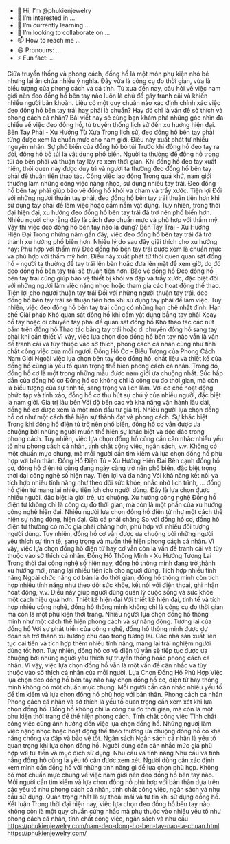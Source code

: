 - 👋 Hi, I’m @phukienjewelry
- 👀 I’m interested in ...
- 🌱 I’m currently learning ...
- 💞️ I’m looking to collaborate on ...
- 📫 How to reach me ...
- 😄 Pronouns: ...
- ⚡ Fun fact: ...

<!---
phukienjewelry/phukienjewelry is a ✨ special ✨ repository because its `README.md` (this file) appears on your GitHub profile.
You can click the Preview link to take a look at your changes.
--->
Giữa truyền thống và phong cách, đồng hồ là một món phụ kiện nhỏ bé nhưng lại ẩn chứa nhiều ý nghĩa. Đây vừa là công cụ đo thời gian, vừa là biểu tượng của phong cách và cá tính. Từ xưa đến nay, câu hỏi về việc nam giới nên đeo đồng hồ bên tay nào luôn là chủ đề gây tranh cãi và khiến nhiều người băn khoăn. Liệu có một quy chuẩn nào xác định chính xác việc đeo đồng hồ bên tay trái hay phải là chuẩn? Hay đó chỉ là vấn đề sở thích và phong cách cá nhân? Bài viết này sẽ cùng bạn khám phá những góc nhìn đa chiều về việc đeo đồng hồ, từ truyền thống lịch sử đến xu hướng hiện đại.
Bên Tay Phải - Xu Hướng Từ Xưa
Trong lịch sử, đeo đồng hồ bên tay phải từng được xem là chuẩn mực cho nam giới. Điều này xuất phát từ nhiều nguyên nhân:
Sự phổ biến của đồng hồ bỏ túi
Trước khi đồng hồ đeo tay ra đời, đồng hồ bỏ túi là vật dụng phổ biến. Người ta thường để đồng hồ trong túi áo bên phải và thuận tay lấy ra xem thời gian. Khi đồng hồ đeo tay xuất hiện, thói quen này được duy trì và người ta thường đeo đồng hồ bên tay phải để thuận tiện thao tác.
Công việc lao động
Trong quá khứ, nam giới thường làm những công việc nặng nhọc, sử dụng nhiều tay trái. Đeo đồng hồ bên tay phải giúp bảo vệ đồng hồ khỏi va chạm và trầy xước.
Tiện lợi
Đối với những người thuận tay phải, đeo đồng hồ bên tay trái thuận tiện hơn khi sử dụng tay phải để làm việc hoặc cầm nắm vật dụng.
Tuy nhiên, trong thời đại hiện đại, xu hướng đeo đồng hồ bên tay trái đã trở nên phổ biến hơn. Nhiều người cho rằng đây là cách đeo chuẩn mực và phù hợp với thẩm mỹ. Vậy thì việc đeo đồng hồ bên tay nào là đúng?
Bên Tay Trái - Xu Hướng Hiện Đại
Trong những năm gần đây, việc đeo đồng hồ bên tay trái đã trở thành xu hướng phổ biến hơn. Nhiều lý do sau đây giải thích cho xu hướng này:
Phù hợp với thẩm mỹ
Đeo đồng hồ bên tay trái được xem là chuẩn mực và phù hợp với thẩm mỹ hơn. Điều này xuất phát từ thói quen quan sát đồng hồ - người ta thường để tay trái lên bàn hoặc đưa lên mặt để xem giờ, do đó đeo đồng hồ bên tay trái sẽ thuận tiện hơn.
Bảo vệ đồng hồ
Đeo đồng hồ bên tay trái cũng giúp bảo vệ thiết bị khỏi va đập và trầy xước, đặc biệt đối với những người làm việc nặng nhọc hoặc tham gia các hoạt động thể thao.
Tiện lợi cho người thuận tay trái
Đối với những người thuận tay trái, đeo đồng hồ bên tay trái sẽ thuận tiện hơn khi sử dụng tay phải để làm việc.
Tuy nhiên, việc đeo đồng hồ bên tay trái cũng có những hạn chế nhất định:
Hạn chế	Giải pháp
Khó quan sát đồng hồ khi cầm vật dụng bằng tay phải	Xoay cổ tay hoặc di chuyển tay phải để quan sát đồng hồ
Khó thao tác các nút bấm trên đồng hồ	Thao tác bằng tay trái hoặc di chuyển đồng hồ sang tay phải khi cần thiết
Vì vậy, việc lựa chọn đeo đồng hồ bên tay nào vẫn là vấn đề tranh cãi và tùy thuộc vào sở thích, phong cách cá nhân cũng như tính chất công việc của mỗi người.
Đồng Hồ Cơ - Biểu Tượng của Phong Cách Nam Giới
Ngoài việc lựa chọn bên tay đeo đồng hồ, chất liệu và thiết kế của đồng hồ cũng là yếu tố quan trọng thể hiện phong cách cá nhân. Trong đó, đồng hồ cơ là một trong những mẫu được nam giới ưa chuộng nhất.
Sức hấp dẫn của đồng hồ cơ
Đồng hồ cơ không chỉ là công cụ đo thời gian, mà còn là biểu tượng của sự tinh tế, sang trọng và lịch lãm. Với cơ chế hoạt động phức tạp và tinh xảo, đồng hồ cơ thu hút sự chú ý của nhiều người, đặc biệt là nam giới.
Giá trị lâu bền
Với độ bền cao và khả năng vận hành lâu dài, đồng hồ cơ được xem là một món đầu tư giá trị. Nhiều người lựa chọn đồng hồ cơ như một cách thể hiện sự thành đạt và phong cách.
Sự khác biệt
Trong khi đồng hồ điện tử trở nên phổ biến, đồng hồ cơ vẫn được ưa chuộng bởi những người muốn thể hiện sự khác biệt và độc đáo trong phong cách.
Tuy nhiên, việc lựa chọn đồng hồ cũng cần cân nhắc nhiều yếu tố như phong cách cá nhân, tính chất công việc, ngân sách, v.v. Không có một chuẩn mực chung, mà mỗi người cần tìm kiếm và lựa chọn đồng hồ phù hợp với bản thân.
Đồng Hồ Điện Tử - Xu Hướng Hiện Đại
Bên cạnh đồng hồ cơ, đồng hồ điện tử cũng đang ngày càng trở nên phổ biến, đặc biệt trong thời đại công nghệ số hiện nay.
Tiện lợi và đa năng
Với khả năng kết nối và tích hợp nhiều tính năng như theo dõi sức khỏe, nhắc nhở lịch trình, ... đồng hồ điện tử mang lại nhiều tiện ích cho người dùng. Đây là lựa chọn được nhiều người, đặc biệt là giới trẻ, ưa chuộng.
Xu hướng công nghệ
Đồng hồ điện tử không chỉ là công cụ đo thời gian, mà còn là một phần của xu hướng công nghệ hiện đại. Nhiều người lựa chọn đồng hồ điện tử như một cách thể hiện sự năng động, hiện đại.
Giá cả phải chăng
So với đồng hồ cơ, đồng hồ điện tử thường có mức giá phải chăng hơn, phù hợp với nhiều đối tượng người dùng.
Tuy nhiên, đồng hồ cơ vẫn được ưa chuộng bởi những người yêu thích sự tinh tế, sang trọng và muốn thể hiện phong cách cá nhân. Vì vậy, việc lựa chọn đồng hồ điện tử hay cơ vẫn còn là vấn đề tranh cãi và tùy thuộc vào sở thích cá nhân.
Đồng Hồ Thông Minh - Xu Hướng Tương Lai
Trong thời đại công nghệ số hiện nay, đồng hồ thông minh đang trở thành xu hướng mới, mang lại nhiều tiện ích cho người dùng.
Tích hợp nhiều tính năng
Ngoài chức năng cơ bản là đo thời gian, đồng hồ thông minh còn tích hợp nhiều tính năng như theo dõi sức khỏe, kết nối với điện thoại, ghi nhận hoạt động, v.v. Điều này giúp người dùng quản lý cuộc sống và sức khỏe một cách hiệu quả hơn.
Thiết kế hiện đại
Với thiết kế hiện đại, tinh tế và tích hợp nhiều công nghệ, đồng hồ thông minh không chỉ là công cụ đo thời gian mà còn là một phụ kiện thời trang. Nhiều người lựa chọn đồng hồ thông minh như một cách thể hiện phong cách và sự năng động.
Tương lai của đồng hồ
Với sự phát triển của công nghệ, đồng hồ thông minh được dự đoán sẽ trở thành xu hướng chủ đạo trong tương lai. Các nhà sản xuất liên tục cải tiến và tích hợp thêm nhiều tính năng, mang lại trải nghiệm người dùng tốt hơn.
Tuy nhiên, đồng hồ cơ và điện tử vẫn sẽ tiếp tục được ưa chuộng bởi những người yêu thích sự truyền thống hoặc phong cách cá nhân. Vì vậy, việc lựa chọn đồng hồ vẫn là một vấn đề cân nhắc và tùy thuộc vào sở thích cá nhân của mỗi người.
Lựa Chọn Đồng Hồ Phù Hợp
Việc lựa chọn đeo đồng hồ bên tay nào hay chọn đồng hồ cơ, điện tử hay thông minh không có một chuẩn mực chung. Mỗi người cần cân nhắc nhiều yếu tố để tìm kiếm và lựa chọn đồng hồ phù hợp với bản thân.
Phong cách cá nhân
Phong cách cá nhân và sở thích là yếu tố quan trọng cần xem xét khi lựa chọn đồng hồ. Đồng hồ không chỉ là công cụ đo thời gian, mà còn là một phụ kiện thời trang để thể hiện phong cách.
Tính chất công việc
Tính chất công việc cũng ảnh hưởng đến việc lựa chọn đồng hồ. Những người làm việc nặng nhọc hoặc hoạt động thể thao thường ưa chuộng đồng hồ có khả năng chống va đập và bảo vệ tốt.
Ngân sách
Ngân sách cá nhân là yếu tố quan trọng khi lựa chọn đồng hồ. Người dùng cần cân nhắc mức giá phù hợp với túi tiền và mục đích sử dụng.
Nhu cầu và tính năng
Nhu cầu và tính năng đồng hồ cũng là yếu tố cần được xem xét. Người dùng cần xác định xem mình cần đồng hồ với những tính năng gì để lựa chọn phù hợp.
Không có một chuẩn mực chung về việc nam giới nên đeo đồng hồ bên tay nào. Mỗi người cần tìm kiếm và lựa chọn đồng hồ phù hợp với bản thân dựa trên các yếu tố như phong cách cá nhân, tính chất công việc, ngân sách và nhu cầu sử dụng. Quan trọng nhất là sự thoải mái và tự tin khi sử dụng đồng hồ.
Kết luận
Trong thời đại hiện nay, việc lựa chọn đeo đồng hồ bên tay nào không còn là một quy chuẩn cứng nhắc mà phụ thuộc vào nhiều yếu tố như phong cách cá nhân, tính chất công việc, ngân sách và nhu cầu 
https://phukienjewelry.com/nam-deo-dong-ho-ben-tay-nao-la-chuan.html
https://phukienjewelry.com/
